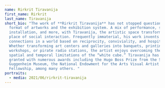 ```yaml
---
name: Rirkrit Tiravanija
first_name: Rirkrit
last_name: Tiravanija
short_bio: "The work of **Rirkrit Tiravanija** has not stopped questioning the
  format of artworks and the exhibition system. A mix of performance, sculpture,
  installation, and more, with Tiravanija, the artistic space transforms into a
  place of social interaction. Frequently immaterial, his work invents new
  connections in a world based on reciprocity, conviviality, and hospitality.
  Whether transforming art centers and galleries into banquets, printing
  workshops, or pirate radio stations, the artist enjoys overcoming the usual
  spatial and temporal limitations of the “white cube.” Tiravanija has been
  granted with numerous awards including the Hugo Boss Prize from the Solomon R.
  Guggenheim Museum, the National Endowment for the Arts Visual Artist
  Fellowship, among many others. "
portraits:
  - media: 2021/06/rirkrit-tiravanija
---
```

